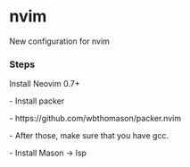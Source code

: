 # nvim
New configuration for nvim
<h3> Steps </h3>
<p>Install Neovim 0.7+ </p>
<p>- Install packer</p>
<p> - https://github.com/wbthomason/packer.nvim</p>
<p>- After those, make sure that you have gcc. </p>
<p>- Install Mason -> lsp</p>
